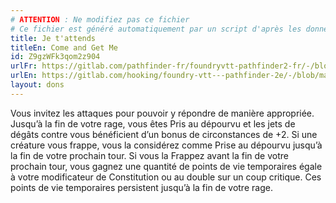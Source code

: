 ```yaml
---
# ATTENTION : Ne modifiez pas ce fichier
# Ce fichier est généré automatiquement par un script d'après les données du module Foundry VTT officiel et de sa traduction
title: Je t'attends
titleEn: Come and Get Me
id: Z9gzWFk3qom2z904
urlFr: https://gitlab.com/pathfinder-fr/foundryvtt-pathfinder2-fr/-/blob/master/data/feats/Z9gzWFk3qom2z904.htm
urlEn: https://gitlab.com/hooking/foundry-vtt---pathfinder-2e/-/blob/master/packs/data/feats.db/come-and-get-me.json
layout: dons
---
```

Vous invitez les attaques pour pouvoir y répondre de manière appropriée. Jusqu’à la fin de votre rage, vous êtes Pris au dépourvu et les jets de dégâts contre vous bénéficient d’un bonus de circonstances de +2. Si une créature vous frappe, vous la considérez comme Prise au dépourvu jusqu’à la fin de votre prochain tour. Si vous la Frappez avant la fin de votre prochain tour, vous gagnez une quantité de points de vie temporaires égale à votre modificateur de Constitution ou au double sur un coup critique. Ces points de vie temporaires persistent jusqu’à la fin de votre rage.
